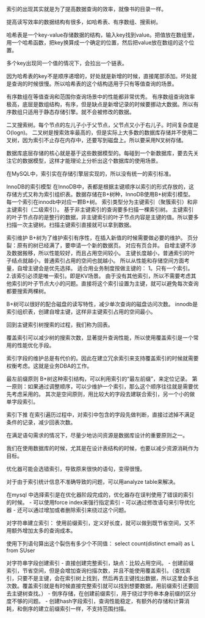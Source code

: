 索引的出现其实就是为了提高数据查询的效率，就像书的目录一样。

提高读写效率的数据结构有很多，如哈希表、有序数组、搜索树。

哈希表是一个key-value存储数据的结构，输入key找到value。把值放在数组里，用一个哈希函数，把key换算成一个确定的位置，然后把value放在数组的这个位置。

多个key出现同一个值的情况下，会拉出一个链表。

因为哈希表的key不是顺序递增的，好处就是新增的时候，直接尾部添加。坏处就是查询的时候很慢。所以哈希表的这个结构适用于只有等值查询的场景。

有序数组在等值查询和范围你查询场景中的性能都非常优秀。
有序数组查询效率极高，底层是数组结构，有序，但是缺点是新增记录的时候要挪动大数据。所以有序数组只适用于静态存储引擎。就不会被修改的数据。

二叉搜索树。每个节点的左儿子小于父节点，父节点又小于右儿子。时间复杂度是O(logn)。
二叉树是搜索效率最高的，但是实际上大多数的数据库存储并不使用二叉树，因为索引不止存在内存中，还要写到磁盘上。所以要采用N叉树存储。


数据库底层存储的核心就是基于这些数据模型的。每碰到一个新数据库，要去先关注它的数据模型，这样才能理论上分析出这个数据库的使用场景。

在MySQL中，索引实在存储引擎层实现的，所以没有统一的索引标准。

InnoDB的索引模型
	在InnoDB中，表都是根据主键顺序以索引的形式存放的，这存储方式又称为索引组织表。数据存储在B+树种，InnoDB使用B+树索引模型。
	每一个索引在innodb中对应一颗B+树。
	索引类型分为主键索引（聚簇索引）和非主键索引（二级索引）。
	基于非主键索引的查询要多扫描一棵索引树。
	主键索引的叶子节点存的是整行的数据，非主键索引的叶子节点内容是主键的值。所以要多扫描一次主键树。扫描主键索引直接就可以拿到数据。

索引维护
	B+树为了维护索引有序性，在插入新值的时候需要做必要的维护。
	页分裂：原有的树已经满了，要申请一个新的数据页。
	对应有页合并。
	自增主键不涉及数据搬移，所以性能较好，而且占用空间较小。
	主键长度越小，普通索引的叶子结点就越小，普通索引占用的空间也就越小。
	所以从性能和存储空间方面考量，自增主键会是优先选择。
	适合用业务制度按做主键的：
		1。只有一个索引。
		2.该索引必须是唯一索引。即是KV场景。
		由于没有其他索引，所以不需要考虑其他索引的叶子节点大小的问题。直接将这个索引设置为主键，就可以避免每次查询都要搜索两棵树。

B+树可以很好的配合磁盘的读写特性，减少单次查询的磁盘访问次数。
innodb是索引组织表，创建自增主键，这样非主键索引占用的空间最小。

回到主键索引树搜索的过程，我们称为回表。

覆盖索引可以减少树的搜索次数，显著提升查询性能，所以使用覆盖索引是一个常用的性能优化手段。

索引字段的维护总是有代价的。因此在建立冗余索引来支持覆盖索引的时候就需要权衡考虑。这就是业务DBA的工作。

最左前缀原则
	B+树这种索引结构，可以利用索引的“最左前缀”，来定位记录。
	第一原则：如果通过调整顺序，可以少维护一个索引，那么这个顺序往往就是需要优先考虑采用的。
	其次是空间原则，用比较大的字段去建联合索引，另一个小的做单字段索引。

索引下推
	在索引遍历过程中，对索引中包含的字段先做判断，直接过滤掉不满足条件的记录，减少回表次数。

在满足语句需求的情况下，尽量少地访问资源是数据库设计的重要原则之一。

我们在使用数据库的时候，尤其是在设计表结构的时候，也要以减少资源消耗作为目标。

优化器可能会选错索引，导致原来很快的语句，变得很慢。

对于由于索引统计信息不准确导致的问题，可以用analyze table来解决。

在mysql 中选择索引是在优化器阶段完成的，优化器存在误判使用了错误的索引的时候。
	- 可以使用force index来强行指定索引
	- 可以通过修改语句来引导优化器
	- 还可以通过增加或者删除索引来绕过这个问题。


对字符串建立索引：
	使用前缀索引，定义好长度，就可以做到既节省空间，又不用额外增加太多的查询成本。

使用下列语句算出这个裂伤有多少个不同值：
	select count(distinct email) as L from SUser

对字符串字段创建索引
	- 直接创建完整索引，缺点：比较占用空间。
	- 创建前缀索引，节省空间，但是会增加查询扫描次数，并且不能使用覆盖索引。（查找索引，只要不是主键，会在索引树上找到，然后再去主键找出数据，所以这里会多出次数。覆盖索引就是有时候直接完整索引就可以找到想要数据，用前缀索引还要回去主键树查找。）
	- 倒序存储，在创建前缀索引，用于绕过字符串本身前缀的区分度不够的问题。
	- 创建hash字段索引，查询性能稳定，有额外的存储和计算消耗，和倒序的建立前缀索引一样，不支持范围扫描。
